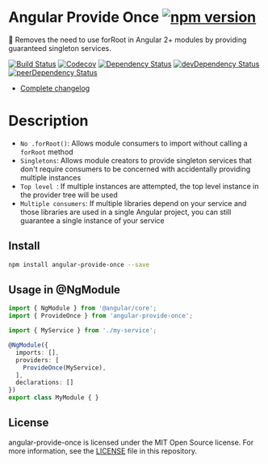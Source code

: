 # Angular Provide Once [![npm version](https://badge.fury.io/js/angular-provide-once.svg)](https://badge.fury.io/js/angular-provide-once)

🔂  Removes the need to use forRoot in Angular 2+ modules by providing guaranteed singleton services.

[![Build Status](http://img.shields.io/travis/adriancarriger/angular-provide-once/master.svg?maxAge=60)](https://travis-ci.org/adriancarriger/angular-provide-once)
[![Codecov](https://img.shields.io/codecov/c/github/adriancarriger/angular-provide-once/master.svg?maxAge=60)](https://codecov.io/gh/adriancarriger/angular-provide-once)
[![Dependency Status](https://img.shields.io/david/adriancarriger/angular-provide-once/master.svg?maxAge=60)](https://david-dm.org/adriancarriger/angular-provide-once)
[![devDependency Status](https://img.shields.io/david/dev/adriancarriger/angular-provide-once/master.svg?maxAge=60)](https://david-dm.org/adriancarriger/angular-provide-once?type=dev)
[![peerDependency Status](https://img.shields.io/david/peer/adriancarriger/angular-provide-once/master.svg?maxAge=60)](https://david-dm.org/adriancarriger/angular-provide-once?type=peer)

- [Complete changelog](https://github.com/adriancarriger/angular-provide-once/releases)

# Description

- `No .forRoot()`: Allows module consumers to import without calling a `forRoot` method
- `Singletons`: Allows module creators to provide singleton services that don't require consumers to be concerned with accidentally providing multiple instances
- `Top level `: If multiple instances are attempted, the top level instance in the provider tree will be used
- `Multiple consumers`: If multiple libraries depend on your service and those libraries are used in a single Angular project, you can still guarantee a single instance of your service

## Install

```bash
npm install angular-provide-once --save
```

## Usage in @NgModule

```ts
import { NgModule } from '@angular/core';
import { ProvideOnce } from 'angular-provide-once';

import { MyService } from './my-service';

@NgModule({
  imports: [],
  providers: [
    ProvideOnce(MyService),
  ],
  declarations: []
})
export class MyModule { }
```

## License

angular-provide-once is licensed under the MIT Open Source license. For more information, see the [LICENSE](LICENSE) file in this repository.
